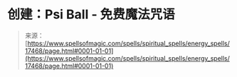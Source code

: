 <!--yml

category: 未分类

date: 2024-06-12 18:58:36

-->

# 创建：Psi Ball - 免费魔法咒语

> 来源：[https://www.spellsofmagic.com/spells/spiritual_spells/energy_spells/17468/page.html#0001-01-01](https://www.spellsofmagic.com/spells/spiritual_spells/energy_spells/17468/page.html#0001-01-01)

